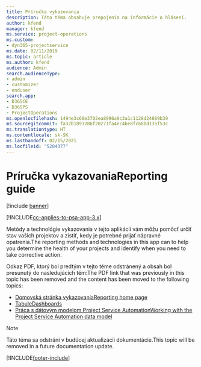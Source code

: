 ```yaml
---
title: Príručka vykazovania
description: Táto téma obsahuje prepojenia na informácie o hlásení.
author: kfend
manager: kfend
ms.service: project-operations
ms.custom:
- dyn365-projectservice
ms.date: 02/11/2019
ms.topic: article
ms.author: kfend
audience: Admin
search.audienceType:
- admin
- customizer
- enduser
search.app:
- D365CE
- D365PS
- ProjectOperations
ms.openlocfilehash: 1494e3c60e3702ea8996a9c3a1c1128d24889b39
ms.sourcegitcommit: fa32b1893286f20271fa4ec4be8fc68bd135f53c
ms.translationtype: HT
ms.contentlocale: sk-SK
ms.lasthandoff: 02/15/2021
ms.locfileid: "5284377"
---
```

# <a name="reporting-guide"></a><span data-ttu-id="5d92e-103">Príručka vykazovania</span><span class="sxs-lookup"><span data-stu-id="5d92e-103">Reporting guide</span></span>

[!include [banner](../../includes/psa-now-project-operations.md)]

[!INCLUDE[cc-applies-to-psa-app-3.x](../../includes/cc-applies-to-psa-app-3x.md)]

<span data-ttu-id="5d92e-104">Metódy a technológie vykazovania v tejto aplikácii vám môžu pomôcť určiť stav vašich projektov a zistiť, kedy je potrebné prijať nápravné opatrenia.</span><span class="sxs-lookup"><span data-stu-id="5d92e-104">The reporting methods and technologies in this app can to help you determine the health of your projects and identify when you need to take corrective action.</span></span> 

<span data-ttu-id="5d92e-105">Odkaz PDF, ktorý bol predtým v tejto téme odstránený a obsah bol presunutý do nasledujúcich tém:</span><span class="sxs-lookup"><span data-stu-id="5d92e-105">The PDF link that was previously in this topic has been removed and the content has been moved to the following topics:</span></span>

- [<span data-ttu-id="5d92e-106">Domovská stránka vykazovania</span><span class="sxs-lookup"><span data-stu-id="5d92e-106">Reporting home page</span></span>](../reports-reporting-dynamics-365-project-service.md)
- [<span data-ttu-id="5d92e-107">Tabule</span><span class="sxs-lookup"><span data-stu-id="5d92e-107">Dashboards</span></span>](../reports-dashboards.md)
- [<span data-ttu-id="5d92e-108">Práca s dátovým modelom Project Service Automation</span><span class="sxs-lookup"><span data-stu-id="5d92e-108">Working with the Project Service Automation data model</span></span>](../reports-working-project-service-data-model.md)

> [!NOTE]
> <span data-ttu-id="5d92e-109">Táto téma sa odstráni v budúcej aktualizácii dokumentácie.</span><span class="sxs-lookup"><span data-stu-id="5d92e-109">This topic will be removed in a future documentation update.</span></span> 


[!INCLUDE[footer-include](../../includes/footer-banner.md)]